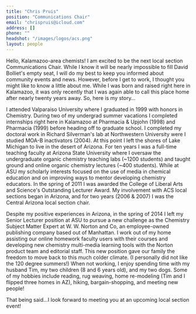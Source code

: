 ```yaml
---
title: "Chris Pruis"
position: "Communications Chair"
email: "chrispruis@icloud.com"
address: []
phone: ""
headshot: "/images/logos/acs.png"
layout: people
---
```


<p>
  Hello, Kalamazoo-area chemists! I am excited to be the next local
  section Communications Chair.  While I know it will be nearly
  impossible to fill David Bolliet's empty seat, I will do my best to
  keep you informed about community events and news.  However, before
  I get to work, I thought you might like to know a little about
  me. While I was born and raised right here in Kalamazoo, it was only
  recently that I was again able to call this place home after nearly
  twenty years away. So, here is my story&hellip;
</p>
<p>
  I attended Valparaiso University where I graduated in 1999 with
  honors in Chemistry. During two of my undergrad summer vacations I
  completed internships right here in Kalamazoo at Pharmacia &amp;
  Upjohn (1998) and Pharmacia (1999) before heading off to graduate
  school. I completed my doctoral work in Richard Silverman's lab at
  Northwestern University were I studied MOA-B inactivators (2004). At
  this point I left the shores of Lake Michigan to live in the desert
  of Arizona. For ten years I was a full-time teaching faculty at
  Arizona State University where I oversaw the undergraduate organic
  chemistry teaching labs (~1200 students) and taught ground and
  online organic chemistry lectures (~400 students). While at ASU my
  scholarly interests focused on the use of media in chemical
  education and on improving ways to mentor developing chemistry
  educators. In the spring of 2011 I was awarded the College of
  Liberal Arts and Science's Outstanding Lecturer Award. My
  involvement with ACS local sections began in Arizona, and for two
  years (2006 &amp; 2007) I was the Central Arizona local section
  chair.
</p>
<p>
  Despite my positive experiences in Arizona, in the spring of 2014 I
  left my Senior Lecturer position at ASU to pursue a new challenge as
  the Chemistry Subject Matter Expert at W. W. Norton and Co, an
  employee-owned publishing company based out of Manhattan. I work out
  of my home assisting our online homework faculty users with their
  courses and developing new chemistry multi-media learning tools with
  the Norton product team and editorial staff. This new position gave
  our family the freedom to move back to this much colder climate. (I
  personally did not like the 120 degree summers!) When not working, I
  enjoy spending time with my husband Tim, my two children (8 and 6
  years old), and my two dogs. Some of my hobbies include reading, rug
  weaving, home re-modeling (Tim and I flipped three homes in AZ),
  hiking, bargain-shopping, and meeting new people!
</p>
<p>
  That being said&hellip;I look forward to meeting you at an upcoming
  local section event!
</p>
